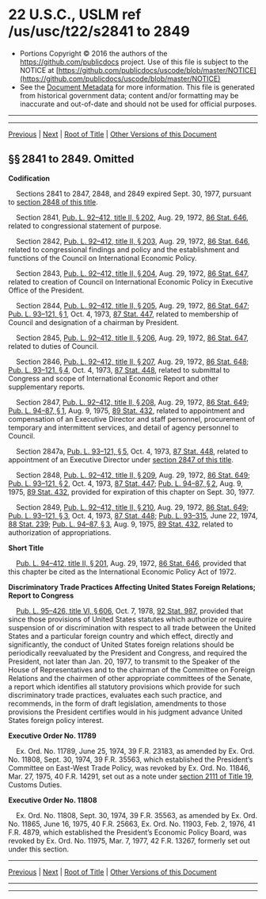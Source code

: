 ---
---

# 22 U.S.C., USLM ref /us/usc/t22/s2841 to 2849

* Portions Copyright © 2016 the authors of the https://github.com/publicdocs project.
  Use of this file is subject to the NOTICE at [https://github.com/publicdocs/uscode/blob/master/NOTICE](https://github.com/publicdocs/uscode/blob/master/NOTICE)
* See the [Document Metadata](././../../../..//README.md) for more information.
  This file is generated from historical government data; content and/or formatting may be inaccurate and out-of-date and should not be used for official purposes.

----------
----------

[Previous](./../../../..//us/usc/t22/ch42/m__us_usc_t22_ch42.md) | [Next](./../../../..//us/usc/t22/ch43/m__us_usc_t22_ch43.md) | [Root of Title](./../../../../) | [Other Versions of this Document](https://publicdocs.github.io/go/links?ns=uslm&ref=%2Fus%2Fusc%2Ft22%2Fs2841+to+2849)

## §§ 2841 to 2849. Omitted

 __Codification__ 

    Sections 2841 to 2847, 2848, and 2849 expired Sept. 30, 1977, pursuant to [section 2848 of this title][/us/usc/t22/s2848].

    Section 2841, [Pub. L. 92–412, title II, § 202][/us/pl/92/412/s202], Aug. 29, 1972, [86 Stat. 646][/us/stat/86/646], related to congressional statement of purpose.

    Section 2842, [Pub. L. 92–412, title II, § 203][/us/pl/92/412/s203], Aug. 29, 1972, [86 Stat. 646][/us/stat/86/646], related to congressional findings and policy and the establishment and functions of the Council on International Economic Policy.

    Section 2843, [Pub. L. 92–412, title II, § 204][/us/pl/92/412/s204], Aug. 29, 1972, [86 Stat. 647][/us/stat/86/647], related to creation of Council on International Economic Policy in Executive Office of the President.

    Section 2844, [Pub. L. 92–412, title II, § 205][/us/pl/92/412/s205], Aug. 29, 1972, [86 Stat. 647][/us/stat/86/647]; [Pub. L. 93–121, § 1][/us/pl/93/121/s1], Oct. 4, 1973, [87 Stat. 447][/us/stat/87/447], related to membership of Council and designation of a chairman by President.

    Section 2845, [Pub. L. 92–412, title II, § 206][/us/pl/92/412/s206], Aug. 29, 1972, [86 Stat. 647][/us/stat/86/647], related to duties of Council.

    Section 2846, [Pub. L. 92–412, title II, § 207][/us/pl/92/412/s207], Aug. 29, 1972, [86 Stat. 648][/us/stat/86/648]; [Pub. L. 93–121, § 4][/us/pl/93/121/s4], Oct. 4, 1973, [87 Stat. 448][/us/stat/87/448], related to submittal to Congress and scope of International Economic Report and other supplementary reports.

    Section 2847, [Pub. L. 92–412, title II, § 208][/us/pl/92/412/s208], Aug. 29, 1972, [86 Stat. 649][/us/stat/86/649]; [Pub. L. 94–87, § 1][/us/pl/94/87/s1], Aug. 9, 1975, [89 Stat. 432][/us/stat/89/432], related to appointment and compensation of an Executive Director and staff personnel, procurement of temporary and intermittent services, and detail of agency personnel to Council.

    Section 2847a, [Pub. L. 93–121, § 5][/us/pl/93/121/s5], Oct. 4, 1973, [87 Stat. 448][/us/stat/87/448], related to appointment of an Executive Director under [section 2847 of this title][/us/usc/t22/s2847].

    Section 2848, [Pub. L. 92–412, title II, § 209][/us/pl/92/412/s209], Aug. 29, 1972, [86 Stat. 649][/us/stat/86/649]; [Pub. L. 93–121, § 2][/us/pl/93/121/s2], Oct. 4, 1973, [87 Stat. 447][/us/stat/87/447]; [Pub. L. 94–87, § 2][/us/pl/94/87/s2], Aug. 9, 1975, [89 Stat. 432][/us/stat/89/432], provided for expiration of this chapter on Sept. 30, 1977.

    Section 2849, [Pub. L. 92–412, title II, § 210][/us/pl/92/412/s210], Aug. 29, 1972, [86 Stat. 649][/us/stat/86/649]; [Pub. L. 93–121, § 3][/us/pl/93/121/s3], Oct. 4, 1973, [87 Stat. 448][/us/stat/87/448]; [Pub. L. 93–315][/us/pl/93/315], June 22, 1974, [88 Stat. 239][/us/stat/88/239]; [Pub. L. 94–87, § 3][/us/pl/94/87/s3], Aug. 9, 1975, [89 Stat. 432][/us/stat/89/432], related to authorization of appropriations.

 __Short Title__ 

    [Pub. L. 94–412, title II, § 201][/us/pl/94/412/s201], Aug. 29, 1972, [86 Stat. 646][/us/stat/86/646], provided that this chapter be cited as the International Economic Policy Act of 1972.

 __Discriminatory Trade Practices Affecting United States Foreign Relations; Report to Congress__ 

    [Pub. L. 95–426, title VI, § 606][/us/pl/95/426/s606], Oct. 7, 1978, [92 Stat. 987][/us/stat/92/987], provided that since those provisions of United States statutes which authorize or require suspension of or discrimination with respect to all trade between the United States and a particular foreign country and which effect, directly and significantly, the conduct of United States foreign relations should be periodically reevaluated by the President and Congress, and required the President, not later than Jan. 20, 1977, to transmit to the Speaker of the House of Representatives and to the chairman of the Committee on Foreign Relations and the chairmen of other appropriate committees of the Senate, a report which identifies all statutory provisions which provide for such discriminatory trade practices, evaluates each such practice, and recommends, in the form of draft legislation, amendments to those provisions the President certifies would in his judgment advance United States foreign policy interest.

 __Executive Order No. 11789__ 

    Ex. Ord. No. 11789, June 25, 1974, 39 F.R. 23183, as amended by Ex. Ord. No. 11808, Sept. 30, 1974, 39 F.R. 35563, which established the President’s Committee on East-West Trade Policy, was revoked by Ex. Ord. No. 11846, Mar. 27, 1975, 40 F.R. 14291, set out as a note under [section 2111 of Title 19][/us/usc/t19/s2111], Customs Duties.

 __Executive Order No. 11808__ 

    Ex. Ord. No. 11808, Sept. 30, 1974, 39 F.R. 35563, as amended by Ex. Ord. No. 11865, June 16, 1975, 40 F.R. 25663, Ex. Ord. No. 11903, Feb. 2, 1976, 41 F.R. 4879, which established the President’s Economic Policy Board, was revoked by Ex. Ord. No. 11975, Mar. 7, 1977, 42 F.R. 13267, formerly set out under this section.

----------

[Previous](./../../../..//us/usc/t22/ch42/m__us_usc_t22_ch42.md) | [Next](./../../../..//us/usc/t22/ch43/m__us_usc_t22_ch43.md) | [Root of Title](./../../../../) | [Other Versions of this Document](https://publicdocs.github.io/go/links?ns=uslm&ref=%2Fus%2Fusc%2Ft22%2Fs2841+to+2849)

----------
----------

[/us/usc/t22/s2848]: https://publicdocs.github.io/go/links?ns=uslm&ref=%2Fus%2Fusc%2Ft22%2Fs2848
[/us/pl/92/412/s202]: https://publicdocs.github.io/go/links?ns=uslm&ref=%2Fus%2Fpl%2F92%2F412%2Fs202
[/us/stat/86/646]: https://publicdocs.github.io/go/links?ns=uslm&ref=%2Fus%2Fstat%2F86%2F646
[/us/pl/92/412/s203]: https://publicdocs.github.io/go/links?ns=uslm&ref=%2Fus%2Fpl%2F92%2F412%2Fs203
[/us/stat/86/646]: https://publicdocs.github.io/go/links?ns=uslm&ref=%2Fus%2Fstat%2F86%2F646
[/us/pl/92/412/s204]: https://publicdocs.github.io/go/links?ns=uslm&ref=%2Fus%2Fpl%2F92%2F412%2Fs204
[/us/stat/86/647]: https://publicdocs.github.io/go/links?ns=uslm&ref=%2Fus%2Fstat%2F86%2F647
[/us/pl/92/412/s205]: https://publicdocs.github.io/go/links?ns=uslm&ref=%2Fus%2Fpl%2F92%2F412%2Fs205
[/us/stat/86/647]: https://publicdocs.github.io/go/links?ns=uslm&ref=%2Fus%2Fstat%2F86%2F647
[/us/pl/93/121/s1]: https://publicdocs.github.io/go/links?ns=uslm&ref=%2Fus%2Fpl%2F93%2F121%2Fs1
[/us/stat/87/447]: https://publicdocs.github.io/go/links?ns=uslm&ref=%2Fus%2Fstat%2F87%2F447
[/us/pl/92/412/s206]: https://publicdocs.github.io/go/links?ns=uslm&ref=%2Fus%2Fpl%2F92%2F412%2Fs206
[/us/stat/86/647]: https://publicdocs.github.io/go/links?ns=uslm&ref=%2Fus%2Fstat%2F86%2F647
[/us/pl/92/412/s207]: https://publicdocs.github.io/go/links?ns=uslm&ref=%2Fus%2Fpl%2F92%2F412%2Fs207
[/us/stat/86/648]: https://publicdocs.github.io/go/links?ns=uslm&ref=%2Fus%2Fstat%2F86%2F648
[/us/pl/93/121/s4]: https://publicdocs.github.io/go/links?ns=uslm&ref=%2Fus%2Fpl%2F93%2F121%2Fs4
[/us/stat/87/448]: https://publicdocs.github.io/go/links?ns=uslm&ref=%2Fus%2Fstat%2F87%2F448
[/us/pl/92/412/s208]: https://publicdocs.github.io/go/links?ns=uslm&ref=%2Fus%2Fpl%2F92%2F412%2Fs208
[/us/stat/86/649]: https://publicdocs.github.io/go/links?ns=uslm&ref=%2Fus%2Fstat%2F86%2F649
[/us/pl/94/87/s1]: https://publicdocs.github.io/go/links?ns=uslm&ref=%2Fus%2Fpl%2F94%2F87%2Fs1
[/us/stat/89/432]: https://publicdocs.github.io/go/links?ns=uslm&ref=%2Fus%2Fstat%2F89%2F432
[/us/pl/93/121/s5]: https://publicdocs.github.io/go/links?ns=uslm&ref=%2Fus%2Fpl%2F93%2F121%2Fs5
[/us/stat/87/448]: https://publicdocs.github.io/go/links?ns=uslm&ref=%2Fus%2Fstat%2F87%2F448
[/us/usc/t22/s2847]: https://publicdocs.github.io/go/links?ns=uslm&ref=%2Fus%2Fusc%2Ft22%2Fs2847
[/us/pl/92/412/s209]: https://publicdocs.github.io/go/links?ns=uslm&ref=%2Fus%2Fpl%2F92%2F412%2Fs209
[/us/stat/86/649]: https://publicdocs.github.io/go/links?ns=uslm&ref=%2Fus%2Fstat%2F86%2F649
[/us/pl/93/121/s2]: https://publicdocs.github.io/go/links?ns=uslm&ref=%2Fus%2Fpl%2F93%2F121%2Fs2
[/us/stat/87/447]: https://publicdocs.github.io/go/links?ns=uslm&ref=%2Fus%2Fstat%2F87%2F447
[/us/pl/94/87/s2]: https://publicdocs.github.io/go/links?ns=uslm&ref=%2Fus%2Fpl%2F94%2F87%2Fs2
[/us/stat/89/432]: https://publicdocs.github.io/go/links?ns=uslm&ref=%2Fus%2Fstat%2F89%2F432
[/us/pl/92/412/s210]: https://publicdocs.github.io/go/links?ns=uslm&ref=%2Fus%2Fpl%2F92%2F412%2Fs210
[/us/stat/86/649]: https://publicdocs.github.io/go/links?ns=uslm&ref=%2Fus%2Fstat%2F86%2F649
[/us/pl/93/121/s3]: https://publicdocs.github.io/go/links?ns=uslm&ref=%2Fus%2Fpl%2F93%2F121%2Fs3
[/us/stat/87/448]: https://publicdocs.github.io/go/links?ns=uslm&ref=%2Fus%2Fstat%2F87%2F448
[/us/pl/93/315]: https://publicdocs.github.io/go/links?ns=uslm&ref=%2Fus%2Fpl%2F93%2F315
[/us/stat/88/239]: https://publicdocs.github.io/go/links?ns=uslm&ref=%2Fus%2Fstat%2F88%2F239
[/us/pl/94/87/s3]: https://publicdocs.github.io/go/links?ns=uslm&ref=%2Fus%2Fpl%2F94%2F87%2Fs3
[/us/stat/89/432]: https://publicdocs.github.io/go/links?ns=uslm&ref=%2Fus%2Fstat%2F89%2F432
[/us/pl/94/412/s201]: https://publicdocs.github.io/go/links?ns=uslm&ref=%2Fus%2Fpl%2F94%2F412%2Fs201
[/us/stat/86/646]: https://publicdocs.github.io/go/links?ns=uslm&ref=%2Fus%2Fstat%2F86%2F646
[/us/pl/95/426/s606]: https://publicdocs.github.io/go/links?ns=uslm&ref=%2Fus%2Fpl%2F95%2F426%2Fs606
[/us/stat/92/987]: https://publicdocs.github.io/go/links?ns=uslm&ref=%2Fus%2Fstat%2F92%2F987
[/us/usc/t19/s2111]: https://publicdocs.github.io/go/links?ns=uslm&ref=%2Fus%2Fusc%2Ft19%2Fs2111


